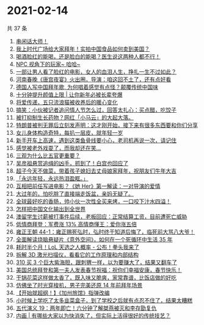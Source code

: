 # 2021-02-14

共 37 条

<!-- BEGIN ZHIHUVIDEO -->
<!-- 最后更新时间 Sun Feb 14 2021 20:19:38 GMT+0800 (CST) -->
1. [串闲话大师！](https://www.zhihu.com/zvideo/1344324063012073472)
1. [我上时代广场给大家拜年！实拍中国食品如何卖到美国？](https://www.zhihu.com/zvideo/1344025613313830912)
1. [喝酒脸红的能喝，还是脸白的能喝？医生说这两种人都不行！](https://www.zhihu.com/zvideo/1343886226353500160)
1. [NPC 视角下的玩家~ 哈哈~](https://www.zhihu.com/zvideo/1343972040609591296)
1. [一部让男人看了脸红的电影，女人的血泪人生，挣扎一生不过如此？](https://www.zhihu.com/zvideo/1344137271172341760)
1. [河南春晚《唐宫夜宴》火出圈，导演：咱这回不土了，还有点好看](https://www.zhihu.com/zvideo/1344346246081953793)
1. [德国人写中国拜年歌, 为何唱着感觉有点怪？颠覆传统中国味](https://www.zhihu.com/zvideo/1342948000801574912)
1. [十分钟提升颜值上限 | 让你新年必被长辈夸爆](https://www.zhihu.com/zvideo/1344234911499268096)
1. [将爱传递，五只流浪猫被收养后的暖心变化](https://www.zhihu.com/zvideo/1344335321153175552)
1. [搞笑：小伙被记者追问情人节怎么过，回答太扎心：买点醋，吃饺子](https://www.zhihu.com/zvideo/1344220843581399040)
1. [被打抑制生长药物？网红「小马云」的大起大落。](https://www.zhihu.com/zvideo/1344257982792790016)
1. [特朗普被判无罪后立刻发声明：这才刚开始，接下来有很多东西要和你们分享](https://www.zhihu.com/zvideo/1344305722541256704)
1. [女儿身体构造奇特，每扒一层皮，就年轻一岁](https://www.zhihu.com/zvideo/1342525596967079936)
1. [新手开车上高速，遇到这类鱼骨线要小心，老司机再说一次，请记住](https://www.zhihu.com/zvideo/1343889745622093824)
1. [感觉被老外戏耍了，而我却还在笑...](https://www.zhihu.com/zvideo/1344316423947042816)
1. [三观为什么比五官更重要？](https://www.zhihu.com/zvideo/1342533803454316544)
1. [吴彦祖悬赏追缉的凶手，抓到了！白宫也回应了](https://www.zhihu.com/zvideo/1344026343617589248)
1. [超子今天不做菜，带着孩子媳妇去丈母娘家拜年，祝朋友们牛年大吉](https://www.zhihu.com/zvideo/1344212034196692992)
1. [「永远年轻，永远热泪盈眶。」](https://www.zhihu.com/zvideo/1343956728988209152)
1. [互相把前任写进电影？《她 Her》第一解读：一对导演的爱情](https://www.zhihu.com/zvideo/1343916986825326593)
1. [大过年的，怕吃胖了直接端走饭盆，亲妈无疑了。](https://www.zhihu.com/zvideo/1344011459303473152)
1. [全球最好吃的香肠，帅小伙一次性全买来烤，一口咬下汁水四溢！](https://www.zhihu.com/zvideo/1343901617163268096)
1. [怎样把中国文化输出到全世界](https://www.zhihu.com/zvideo/1343947125583937536)
1. [澳留学生讨薪被打事件后续，老板回应：正常结算工资，目前遭死亡威胁](https://www.zhihu.com/zvideo/1344028487749996544)
1. [低情商拜登：军费涨 13% 高情商懂王：爱你涨五倍](https://www.zhihu.com/zvideo/1343910789242208256)
1. [雍正王朝 44-1：雍正赐死弘时，弘时终于知道后悔了，临死前大骂八大爷！](https://www.zhihu.com/zvideo/1343620946280853504)
1. [全面解读烧脑悬疑片《意外空间》，如何在一个死循环中生活 35 年](https://www.zhihu.com/zvideo/1343908500808974336)
1. [耗时半个月！LoL 天选之人概率 - 公布！拳头我来了](https://www.zhihu.com/zvideo/1343693235890356224)
1. [拆解 3D 激光扫描仪，看看它的工作原理和内部结构](https://www.zhihu.com/zvideo/1344011144038776832)
1. [310 买 3 个巨大紫海胆，跟刺猬一样，以为要赚大了，结果又翻车了](https://www.zhihu.com/zvideo/1342991909959139329)
1. [美国总统拜登和第一夫人发表春节祝福：祝你们幸福安康，春节快乐！](https://www.zhihu.com/zvideo/1343888981168168960)
1. [干锅花菜这样做太香了，既入味又脆爽，家常靠谱，比饭店做的好吃](https://www.zhihu.com/zvideo/1343853304074395648)
1. [仿佛坐了时光穿梭机，男子完美还原 14 年前拜年场景](https://www.zhihu.com/zvideo/1343958018245939200)
1. [【开始就超纲！】《加州旅馆》指弹改编](https://www.zhihu.com/zvideo/1343675946583511040)
1. [小时候上学吃了太多韭菜盒子，到了学校之后就有点忍不住了，结果太糟糕](https://www.zhihu.com/zvideo/1344055542168367104)
1. [五代演义 19：两年即亡！六分钟了解桀燕被灭和李存勖复仇](https://www.zhihu.com/zvideo/1342690974359900160)
1. [内画 | 有哪些大家以为快消失了，但实际上活得很好的传统技艺？](https://www.zhihu.com/zvideo/1342883324231045120)
<!-- END ZHIHUVIDEO -->
